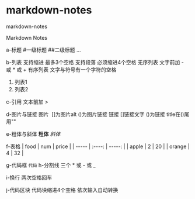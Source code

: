 # markdown-notes
markdown-notes


Markdown Notes

a-标题
#一级标题
##二级标题
...

b-列表  支持缩进 最多3个空格 支持段落 必须缩进4个空格
无序列表
文字前加 - 或 * 或 +
有序列表 文字与符号有一个字符的空格
1. 列表1
2. 列表2

c-引用
文本前加 > 

d-图片与链接
图片 ![]()  []为图片alt ()为图片链接
链接 []()   []链接文字 ()为链接 title在()尾用""

e-粗体与斜体
**粗体**
*斜体*

f-表格
| food | num | price |
| ----- | :----: | -----: |
| apple   | 2   | 20      |
| orange | 4   | 32     |

g-代码框
`
代码
` 
h-分割线
三个 * 或 - 或 _

i-换行
两次空格回车

j-代码区块
代码块缩进4个空格 依次输入自动转换
